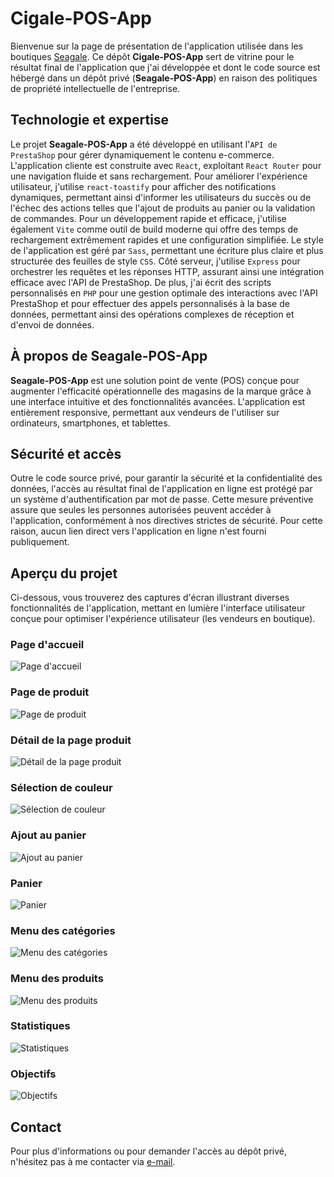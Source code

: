 # Cigale-POS-App

Bienvenue sur la page de présentation de l'application utilisée dans les boutiques [Seagale](https://seagale.fr). Ce dépôt **Cigale-POS-App** sert de vitrine pour le résultat final de l'application que j'ai développée et dont le code source est hébergé dans un dépôt privé (**Seagale-POS-App**) en raison des politiques de propriété intellectuelle de l'entreprise.

## Technologie et expertise
Le projet **Seagale-POS-App** a été développé en utilisant l'`API de PrestaShop` pour gérer dynamiquement le contenu e-commerce. L'application cliente est construite avec `React`, exploitant `React Router` pour une navigation fluide et sans rechargement. Pour améliorer l'expérience utilisateur, j'utilise `react-toastify` pour afficher des notifications dynamiques, permettant ainsi d'informer les utilisateurs du succès ou de l'échec des actions telles que l'ajout de produits au panier ou la validation de commandes. Pour un développement rapide et efficace, j'utilise également `Vite` comme outil de build moderne qui offre des temps de rechargement extrêmement rapides et une configuration simplifiée. Le style de l'application est géré par `Sass`, permettant une écriture plus claire et plus structurée des feuilles de style `CSS`. Côté serveur, j'utilise `Express` pour orchestrer les requêtes et les réponses HTTP, assurant ainsi une intégration efficace avec l'API de PrestaShop. De plus, j'ai écrit des scripts personnalisés en `PHP` pour une gestion optimale des interactions avec l'API PrestaShop et pour effectuer des appels personnalisés à la base de données, permettant ainsi des opérations complexes de réception et d'envoi de données.

## À propos de Seagale-POS-App
**Seagale-POS-App** est une solution point de vente (POS) conçue pour augmenter l'efficacité opérationnelle des magasins de la marque grâce à une interface intuitive et des fonctionnalités avancées. L'application est entièrement responsive, permettant aux vendeurs de l'utiliser sur ordinateurs, smartphones, et tablettes.

## Sécurité et accès
Outre le code source privé, pour garantir la sécurité et la confidentialité des données, l'accès au résultat final de l'application en ligne est protégé par un système d'authentification par mot de passe. Cette mesure préventive assure que seules les personnes autorisées peuvent accéder à l'application, conformément à nos directives strictes de sécurité. Pour cette raison, aucun lien direct vers l'application en ligne n'est fourni publiquement.

## Aperçu du projet
Ci-dessous, vous trouverez des captures d'écran illustrant diverses fonctionnalités de l'application, mettant en lumière l'interface utilisateur conçue pour optimiser l'expérience utilisateur (les vendeurs en boutique).

### Page d'accueil
![Page d'accueil](images/acceuil.png)

### Page de produit
![Page de produit](images/page-produit.png)

### Détail de la page produit
![Détail de la page produit](images/detail-page-produit.png)

### Sélection de couleur
![Sélection de couleur](images/selection-couleur.png)

### Ajout au panier
![Ajout au panier](images/ajout-panier.png)

### Panier
![Panier](images/panier.png)

### Menu des catégories
![Menu des catégories](images/menu-categories.png)

### Menu des produits
![Menu des produits](images/menu-produits.png)

### Statistiques
![Statistiques](images/stats.png)

### Objectifs
![Objectifs](images/objectifs.png)

## Contact
Pour plus d'informations ou pour demander l'accès au dépôt privé, n'hésitez pas à me contacter via [e-mail](mailto:laurent.arcos@gmail.com).
